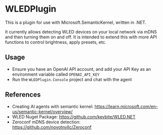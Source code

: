 # WLEDPlugin

This is a plugin for use with Microsoft.SemanticKernel, written in .NET.

It currently allows detecting WLED devices on your local network via mDNS and then turning them on and off.  It is intended to extend this with more API functions to control brightness, apply presets, etc.

## Usage

* Ensure you have an OpenAI API account, and add your API Key as an environment variable called `OPENAI_API_KEY`
* Run the `WLEDPlugin.Console` project and chat with the agent

## References

* Creating AI agents with semantic kernel: https://learn.microsoft.com/en-us/semantic-kernel/overview/
* WLED Nuget Package: https://github.com/kevbite/WLED.NET
* Zeroconf mDNS device detection: https://github.com/novotnyllc/Zeroconf
